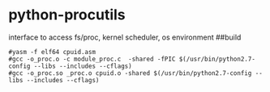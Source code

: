 python-procutils
================

interface to access fs/proc,  kernel scheduler, os environment
##build
```shell
#yasm -f elf64 cpuid.asm 
#gcc -o_proc.o -c module_proc.c  -shared -fPIC $(/usr/bin/python2.7-config --libs --includes --cflags)
#gcc -o_proc.so _proc.o cpuid.o -shared $(/usr/bin/python2.7-config --libs --includes --cflags)

